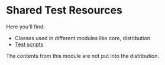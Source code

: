 # Shared Test Resources

Here you'll find:

- Classes used in different modules like core, distribution
- [Test scripts](scripts)

The contents from this module are not put into the distribution.